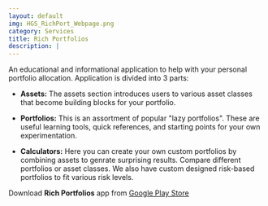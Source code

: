 ```yaml
---
layout: default
img: HGS_RichPort_Webpage.png
category: Services
title: Rich Portfolios
description: |
---
```

  An educational and informational application to help with your personal portfolio allocation.  Application is divided into 3 parts:
  
  - **Assets:**  The assets section introduces users to various asset classes that become building blocks for your portfolio.
  
  - **Portfolios:** This is an assortment of popular "lazy portfolios".  These are useful learning tools, quick references, and starting points for your own experimentation.
  
  - **Calculators:** Here you can create your own custom portfolios by combining assets to genrate surprising results.  Compare different portfolios or asset classes.  We also have custom designed risk-based portfolios to fit various risk levels.

Download **Rich Portfolios** app from [Google Play Store](https://play.google.com/store/apps/details?id=com.ojasch.happygoatstudio.richportfolios)

